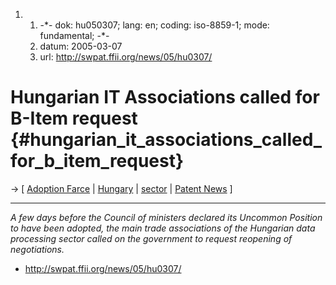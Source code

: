 1.  1.  -\*- dok: hu050307; lang: en; coding: iso-8859-1; mode:
        fundamental; -\*-
    2.  datum: 2005-03-07
    3.  url: <http://swpat.ffii.org/news/05/hu0307/>

# Hungarian IT Associations called for B-Item request {#hungarian_it_associations_called_for_b_item_request}

-\> \[ [ Adoption Farce](Cons050307En "wikilink") \| [
Hungary](SwpathuEn "wikilink") \| [ sector](SektorEn "wikilink") \| [
Patent News](SwpatcninoEn "wikilink") \]

------------------------------------------------------------------------

*A few days before the Council of ministers declared its Uncommon
Position to have been adopted, the main trade associations of the
Hungarian data processing sector called on the government to request
reopening of negotiations.*

-   <http://swpat.ffii.org/news/05/hu0307/>
